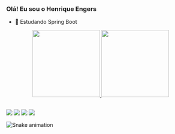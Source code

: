 ### Olá! Eu sou o Henrique Engers

- 🌱 Estudando Spring Boot


<div align="center">
  <a href="https://github.com/henriqeee">
  <img height="180em" src="https://github-readme-stats.vercel.app/api?username=henriqeee&show_icons=true&theme=dark&include_all_commits=true&count_private=true"/>
  <img height="180em" src="https://github-readme-stats.vercel.app/api/top-langs/?username=henriqeee&layout=compact&langs_count=7&theme=dark"/>
</div>
  
  
  ##
  
  
  <div> 
  <a href="https://instagram.com/henrique_engerss" target="_blank"><img src="https://img.shields.io/badge/-Instagram-%23E4405F?style=for-the-badge&logo=instagram&logoColor=white" target="_blank"></a>
 	<a href="https://www.twitch.tv/henriqeeee" target="_blank"><img src="https://img.shields.io/badge/Twitch-9146FF?style=for-the-badge&logo=twitch&logoColor=white" target="_blank"></a>
  <a href = "mailto:henrique.engers2@gmail.com"><img src="https://img.shields.io/badge/-Gmail-%23333?style=for-the-badge&logo=gmail&logoColor=white" target="_blank"></a>
  <a href="https://www.linkedin.com/in/henrique-volnei-olsson-engers-544671228" target="_blank"><img src="https://img.shields.io/badge/-LinkedIn-%230077B5?style=for-the-badge&logo=linkedin&logoColor=white" target="_blank"></a> 
 
  ![Snake animation](https://github.com/henriqeee/henriqeee/blob/output/github-contribution-grid-snake.svg)
 
</div>



